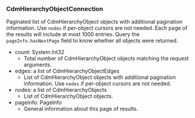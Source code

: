 ### CdmHierarchyObjectConnection
Paginated list of CdmHierarchyObject objects with additional pagination information. Use `nodes` if per-object cursors are not needed. Each page of the results will include at most 1000 entries. Query the `pageInfo.hasNextPage` field to know whether all objects were returned.

- count: System.Int32
  - Total number of CdmHierarchyObject objects matching the request arguments.
- edges: a list of CdmHierarchyObjectEdges
  - List of CdmHierarchyObject objects with additional pagination information. Use `nodes` if per-object cursors are not needed.
- nodes: a list of CdmHierarchyObjects
  - List of CdmHierarchyObject objects.
- pageInfo: PageInfo
  - General information about this page of results.
